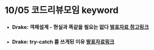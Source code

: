 # 10/05 코드리뷰모임 keyword

* ### Drake: 객체설계 - 현실과 똑같을 필요는 없다 [발표자료 참고링크](https://github.com/DrakeYang/Codesquad_codereview/blob/master/CodeReview_20180831_Drake_YouDontHaveToMakeObjectExactlySameAsReality.pdf)
	
	
* ### Drake: try-catch 를 쓰게된 이유 [발표자료링크](https://github.com/DrakeYang/Codesquad_codereview/blob/master/CodeReview_Drake_20180817_ReasonStartUsingDoCatch.pdf)